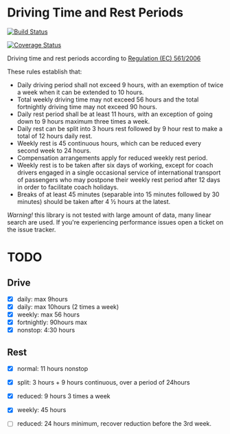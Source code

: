 Driving Time and Rest Periods
=============================

[![Build Status](https://travis-ci.org/Axxiss/driving-time.png?branch=master)](https://travis-ci.org/Axxiss/driving-time)

[![Coverage Status](https://coveralls.io/repos/Axxiss/driving-time/badge.png?branch=master)](https://coveralls.io/r/Axxiss/driving-time?branch=master)

Driving time and rest periods according to [Regulation (EC) 561/2006][1]

These rules establish that:

- Daily driving period shall not exceed 9 hours, with an exemption of twice a week when it can be extended to 10 hours.
- Total weekly driving time may not exceed 56 hours and the total fortnightly driving time may not exceed 90 hours.
- Daily rest period shall be at least 11 hours, with an exception of going down to 9 hours maximum three times a week.
- Daily rest can be split into 3 hours rest followed by 9 hour rest to make a total of 12 hours daily rest.
- Weekly rest is 45 continuous hours, which can be reduced every second week to 24 hours.
- Compensation arrangements apply for reduced weekly rest period.
- Weekly rest is to be taken after six days of working, except for coach drivers engaged in a single occasional service of international transport of passengers who may postpone their weekly rest period after 12 days in order to facilitate coach holidays.
- Breaks of at least 45 minutes (separable into 15 minutes followed by 30 minutes) should be taken after 4 ½ hours at the latest.


_Warning!_ this library is not tested with large amount of data, many linear search are used. If you're experiencing
performance issues open a ticket on the issue tracker.


TODO
====

Drive
-------

- [x] daily: max 9hours
- [x] daily: max 10hours (2 times a week)
- [x] weekly: max 56 hours
- [x] fortnightly: 90hours max
- [x] nonstop: 4:30 hours

Rest
----
- [x] normal: 11 hours nonstop
- [x] split: 3 hours + 9 hours continuous, over a period of 24hours
- [x] reduced: 9 hours 3 times a week
- [x] weekly: 45 hours
- [ ] reduced: 24 hours minimum, recover reduction before the 3rd week.



[1]: http://ec.europa.eu/transport/modes/road/social_provisions/driving_time/